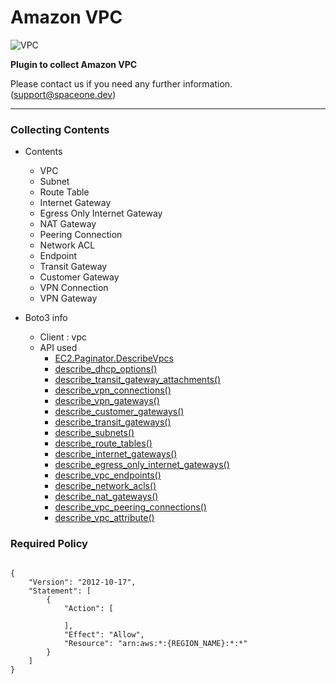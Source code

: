 # Amazon VPC

![VPC](https://spaceone-custom-assets.s3.ap-northeast-2.amazonaws.com/console-assets/icons/cloud-services/aws/Amazon-VPC.svg)

**Plugin to collect Amazon VPC**

Please contact us if you need any further information. (<support@spaceone.dev>)

---

### Collecting Contents

- Contents
  - VPC
  - Subnet
  - Route Table
  - Internet Gateway
  - Egress Only Internet Gateway
  - NAT Gateway
  - Peering Connection
  - Network ACL
  - Endpoint
  - Transit Gateway
  - Customer Gateway
  - VPN Connection
  - VPN Gateway
  

- Boto3 info
  - Client : vpc
  - API used
    - [EC2.Paginator.DescribeVpcs](https://boto3.amazonaws.com/v1/documentation/api/latest/reference/services/ec2.html#EC2.Paginator.DescribeVpcs)
    - [describe_dhcp_options()](https://boto3.amazonaws.com/v1/documentation/api/latest/reference/services/ec2.html#EC2.Client.describe_dhcp_options)
    - [describe_transit_gateway_attachments()](https://boto3.amazonaws.com/v1/documentation/api/latest/reference/services/ec2.html#EC2.Client.describe_transit_gateway_attachments)
    - [describe_vpn_connections()](https://boto3.amazonaws.com/v1/documentation/api/latest/reference/services/ec2.html#EC2.Client.describe_vpn_connections)
    - [describe_vpn_gateways()](https://boto3.amazonaws.com/v1/documentation/api/latest/reference/services/ec2.html#EC2.Client.describe_vpn_gateways)
    - [describe_customer_gateways()](https://boto3.amazonaws.com/v1/documentation/api/latest/reference/services/ec2.html#EC2.Client.describe_customer_gateways)
    - [describe_transit_gateways()](https://boto3.amazonaws.com/v1/documentation/api/latest/reference/services/ec2.html#EC2.Client.describe_transit_gateways)
    - [describe_subnets()](https://boto3.amazonaws.com/v1/documentation/api/latest/reference/services/ec2.html#EC2.Client.describe_subnets)
    - [describe_route_tables()](https://boto3.amazonaws.com/v1/documentation/api/latest/reference/services/ec2.html#EC2.Client.describe_route_tables)
    - [describe_internet_gateways()](https://boto3.amazonaws.com/v1/documentation/api/latest/reference/services/ec2.html#EC2.Client.describe_internet_gateways)
    - [describe_egress_only_internet_gateways()](https://boto3.amazonaws.com/v1/documentation/api/latest/reference/services/ec2.html#EC2.Client.describe_egress_only_internet_gateways)
    - [describe_vpc_endpoints()](https://boto3.amazonaws.com/v1/documentation/api/latest/reference/services/ec2.html#EC2.Client.describe_vpc_endpoints)
    - [describe_network_acls()](https://boto3.amazonaws.com/v1/documentation/api/latest/reference/services/ec2.html#EC2.Client.describe_network_acls)
    - [describe_nat_gateways()](https://boto3.amazonaws.com/v1/documentation/api/latest/reference/services/ec2.html#EC2.Client.describe_nat_gateways)
    - [describe_vpc_peering_connections()](https://boto3.amazonaws.com/v1/documentation/api/latest/reference/services/ec2.html#EC2.Client.describe_vpc_peering_connections)
    - [describe_vpc_attribute()](https://boto3.amazonaws.com/v1/documentation/api/latest/reference/services/ec2.html#EC2.Client.describe_vpc_attribute)


### Required Policy
  
<pre>
<code>
{
    "Version": "2012-10-17",
    "Statement": [
        {
            "Action": [
              
            ],
            "Effect": "Allow",
            "Resource": "arn:aws:*:{REGION_NAME}:*:*"
        }
    ]
}
</code>
</pre>